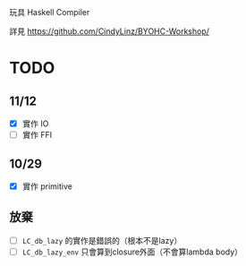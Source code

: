 玩具 Haskell Compiler

詳見 https://github.com/CindyLinz/BYOHC-Workshop/

# TODO

## 11/12
- [x] 實作 IO
- [ ] 實作 FFI

## 10/29

- [x] 實作 primitive

## 放棄
- [ ] `LC_db_lazy` 的實作是錯誤的（根本不是lazy）
- [ ] `LC_db_lazy_env` 只會算到closure外面（不會算lambda body）
